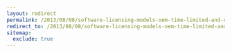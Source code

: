 ```yaml
---
layout: redirect
permalink: /2013/08/08/software-licensing-models-oem-time-limited-and-upgrade-licenses
redirect_to: /2013/08/08/software-licensing-models-oem-time-limited-and-upgrade-licenses/
sitemap:
  exclude: true
---
```

